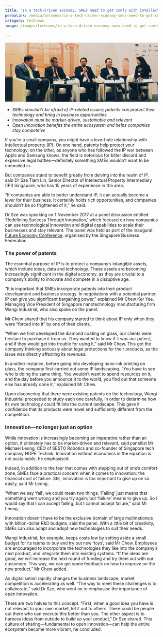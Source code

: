 ```yaml
---
title: 'In a tech-driven economy, SMEs need to get comfy with intellectual property'
permalink: /media/technews/in-a-tech-driven-economy-smes-need-to-get-comfy-with-intellectual-property
category: technews
image: /images/technews/in-a-tech-driven-economy-smes-need-to-get-comfy-with-intellectual-property-part-1.png

---
```



![In a tech-driven economy, SMEs need to get comfy with intellectual property](/images/technews/in-a-tech-driven-economy-smes-need-to-get-comfy-with-intellectual-property-part-1.png)

* *SMEs shouldn’t be afraid of IP-related issues; patents can protect their technology and bring in business opportunities*
* *Innovation must be market-driven, sustainable and relevant*
* *Open innovation benefits the entire ecosystem and helps companies stay competitive*

If you’re a small company, you might have a love-hate relationship with Intellectual property (IP). On one hand, patents help protect your technology; on the other, as anyone who has followed the IP war between Apple and Samsung knows, the field is notorious for bitter discord and expensive legal battles—definitely something SMEs wouldn’t want to be embroiled in.  

But companies stand to benefit greatly from delving into the realm of IP, said Dr Sze Tiam Lin, Senior Director of Intellectual Property Intermediary (IPI) Singapore, who has 15 years of experience in the area. 

“If companies are able to better understand IP, it can actually become a lever for their business. It certainly holds rich opportunities, and companies shouldn’t be so frightened of it,” he said. 

Dr Sze was speaking on 1 November 2017 at a panel discussion entitled ‘Redefining Success Through Innovation,’ which focused on how companies can use technological innovation and digital capabilities to scale their businesses and stay relevant. The panel was held as part of the inaugural [Future Economy Conference](http://www.futureeconomyconference.sg/), organised by the Singapore Business Federation.  

### **The power of patents**
The essential purpose of IP is to protect a company’s intangible assets, which include ideas, data and technology. These assets are becoming increasingly significant in the digital economy, as they are crucial to a company’s ability to innovate and compete in a disruptive age.

“It is important that SMEs incorporate patents into their product development and business strategy. In negotiations with a potential partner, IP can give you significant bargaining power,” explained Mr Chew Ker Yee, Managing Vice President of Singapore nanotechnology manufacturing firm Wangi Industrial, who also spoke on the panel. 

Mr Chew shared that his company started to think about IP only when they were “forced into it” by one of their clients.

“When we first developed the diamond coating on glass, our clients were hesitant to purchase it from us. They wanted to know if it was our patent, and if they would get into trouble for using it,” said Mr Chew. This got the company thinking seriously about legal protections for their products, as the issue was directly affecting its revenues. 

In another instance, before going into developing nano-ink printing on glass, the company first carried out some IP landscaping. “You have to see who is doing the same thing. You wouldn’t want to spend resources on it, and the day before you announce it to the world, you find out that someone else has already done it,” explained Mr Chew.

Upon discovering that there were existing patents on the technology, Wangi Industrial proceeded to study each one carefully, in order to determine how its own technology could fit into the current landscape. This gave it confidence that its products were novel and sufficiently different from the competition. 

### **Innovation—no longer just an option**
While innovation is increasingly becoming an imperative rather than an option, it ultimately has to be market-driven and relevant, said panellist Mr Michael Leong, CEO of SESTO Robotics and co-founder of Singapore tech company HOPE Technik. Innovation without economics in the equation is not sustainable, he emphasised.  

Indeed, in addition to the fear that comes with stepping out of one’s comfort zone, SMEs face a practical concern when it comes to innovation: the financial cost of failure. Still, innovation is too important to give up on so easily, said Mr Leong. 

“When we say ‘fail’, we could mean two things. ‘Failing’ just means that something went wrong and you try again; but ‘failure’ means to give up. So I would say that I can accept failing, but I cannot accept failure,” said Mr Leong. 

Innovation doesn’t have to be the exclusive domain of large multinationals with billion-dollar R&D budgets, said the panel. With a little bit of creativity, SMEs can also adapt and adopt new technologies to suit their needs. 

Wangi Industrial, for example, keeps costs low by setting aside a small budget for its teams to buy and try out new ‘toys’, said Mr Chew. Employees are encouraged to incorporate the technologies they like into the company’s next product, and integrate them into existing systems. “If the ideas are good, we will increase the next round of funding and try them out with our customers. This way, we can get some feedback on how to improve on the new product,” Mr Chew added. 
 
As digitalisation rapidly changes the business landscape, market competition is accelerating as well. “The way to meet these challenges is to collaborate,” said Dr Sze, who went on to emphasise the importance of open innovation. 

There are two halves to this concept. “First, when a good idea you have is not relevant to your own market, let it out to others. There could be people out there who can execute this better than you. The other aspect is to harness ideas from outside to build up your product,” Dr Sze shared. This culture of sharing—fundamental to open innovation—can help the entire ecosystem become more vibrant, he concluded. 
